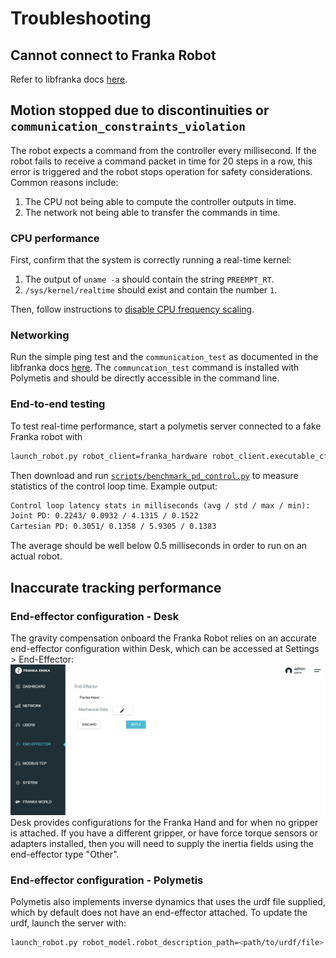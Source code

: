 # Troubleshooting

## Cannot connect to Franka Robot

Refer to libfranka docs [here](https://frankaemika.github.io/docs/troubleshooting.html#running-a-libfranka-executable-fails-with-connection-timeout).

## Motion stopped due to discontinuities or `communication_constraints_violation`

The robot expects a command from the controller every millisecond. If the robot fails to receive a command packet in time for 20 steps in a row, this error is triggered and the robot stops operation for safety considerations. Common reasons include:
1. The CPU not being able to compute the controller outputs in time.
2. The network not being able to transfer the commands in time.

### CPU performance

First, confirm that the system is correctly running a real-time kernel:
1. The output of `uname -a` should contain the string `PREEMPT_RT`.
2. `/sys/kernel/realtime` should exist and contain the number `1`.

Then, follow instructions to [disable CPU frequency scaling](https://frankaemika.github.io/docs/troubleshooting.html#disabling-cpu-frequency-scaling).

### Networking

Run the simple ping test and the `communication_test` as documented in the libfranka docs [here](https://frankaemika.github.io/docs/troubleshooting.html#running-a-libfranka-executable-fails-with-connection-timeout). The `communcation_test` command is installed with Polymetis and should be directly accessible in the command line.

### End-to-end testing

To test real-time performance, start a polymetis server connected to a fake Franka robot with 
```bash
launch_robot.py robot_client=franka_hardware robot_client.executable_cfg.mock=true
```

Then download and run [`scripts/benchmark_pd_control.py`](https://github.com/facebookresearch/fairo/tree/main/polymetis/scripts/benchmark_pd_control.py) to measure statistics of the control loop time. 
Example output:
```txt
Control loop latency stats in milliseconds (avg / std / max / min):
Joint PD: 0.2243/ 0.0932 / 4.1315 / 0.1522
Cartesian PD: 0.3051/ 0.1358 / 5.9305 / 0.1383
```
The average should be well below 0.5 milliseconds in order to run on an actual robot.


## Inaccurate tracking performance

### End-effector configuration - Desk

The gravity compensation onboard the Franka Robot relies on an accurate end-effector configuration within Desk, which can be accessed at Settings > End-Effector: ![Desk End-Effector Page](img/desk_ee_cfg.png)
Desk provides configurations for the Franka Hand and for when no gripper is attached. 
If you have a different gripper, or have force torque sensors or adapters installed, then you will need to supply the inertia fields using the end-effector type "Other".

### End-effector configuration - Polymetis

Polymetis also implements inverse dynamics that uses the urdf file supplied, which by default does not have an end-effector attached.
To update the urdf, launch the server with:
```bash
launch_robot.py robot_model.robot_description_path=<path/to/urdf/file>
```